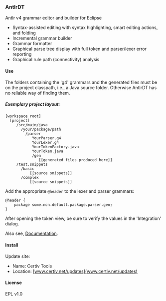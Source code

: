 ### AntlrDT

Antlr v4 grammar editor and builder for Eclipse

* Syntax-assisted editing with syntax highlighting, smart editing actions, and folding
* Incremental grammar builder 
* Grammar formatter
* Graphical parse tree display with full token and parser/lexer error reporting
* Graphical rule path (connectivity) analysis

#### Use

The folders containing the 'g4' grammars and the generated files must be on the project classpath, i.e., a Java source folder. Otherwise AntlrDT has no reliable way of finding them.


##### Exemplary project layout:

~~~
[workspace root]
  [project]
     /src/main/java
       /your/package/path
         /parser
            YourParser.g4
            YourLexer.g4
            YourTokenFactory.java
            YourToken.java
            /gen
               [[generated files produced here]]
     /test.snippets
       /basic
           [[source snippets]]
       /complex 
           [[source snippets]]

~~~

Add the appropriate `@header` to the lexer and parser grammars:

    @header {
        package some.non.default.package.parser.gen;
    }

After opening the token view, be sure to verify the values in the 'Integration' dialog.

Also see, [Documentation](https://www.certiv.net/projects/antlrdt.html).

#### Install

Update site:

  * Name: Certiv Tools
  * Location: [www.certiv.net/updates](www.certiv.net/updates)

#### License

EPL v1.0